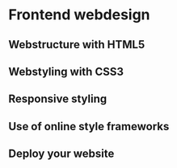 # Frontend webdesign

<!-- WHAT : Uitleg webdesign met HTML5 en CSS3 -->

## Webstructure with HTML5

<!-- TODO : Overname cursus eigen cursus -->

## Webstyling with CSS3

<!-- TODO : Overname cursus eigen cursus -->

## Responsive styling

<!-- TODO : Overname cursus eigen cursus -->

## Use of online style frameworks

<!-- TODO : Overname cursus eigen cursus -->

## Deploy your website

<!-- TODO : Overname cursus eigen cursus -->

